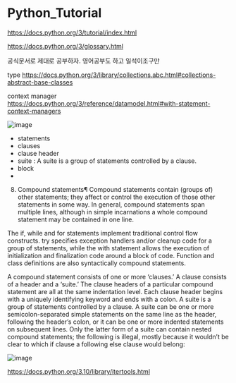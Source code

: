 # Python_Tutorial


https://docs.python.org/3/tutorial/index.html

https://docs.python.org/3/glossary.html

공식문서로 제대로 공부하자. 영어공부도 하고 일석이조구만

type
https://docs.python.org/3/library/collections.abc.html#collections-abstract-base-classes

context manager
https://docs.python.org/3/reference/datamodel.html#with-statement-context-managers

![image](https://user-images.githubusercontent.com/45473846/160242427-850592aa-fb92-4703-a238-b31e3f068618.png)

- statements
- clauses
- clause header
- suite : A suite is a group of statements controlled by a clause.
- block
- 


8. Compound statements¶
Compound statements contain (groups of) other statements; they affect or control the execution of those other statements in some way. In general, compound statements span multiple lines, although in simple incarnations a whole compound statement may be contained in one line.

The if, while and for statements implement traditional control flow constructs. try specifies exception handlers and/or cleanup code for a group of statements, while the with statement allows the execution of initialization and finalization code around a block of code. Function and class definitions are also syntactically compound statements.

A compound statement consists of one or more ‘clauses.’ A clause consists of a header and a ‘suite.’ 
The clause headers of a particular compound statement are all at the same indentation level. 
Each clause header begins with a uniquely identifying keyword and ends with a colon. 
A suite is a group of statements controlled by a clause. 
A suite can be one or more semicolon-separated simple statements on the same line as the header, following the header’s colon, or 
it can be one or more indented statements on subsequent lines. 
Only the latter form of a suite can contain nested compound statements; the following is illegal, 
mostly because it wouldn’t be clear to which if clause a following else clause would belong:

![image](https://user-images.githubusercontent.com/45473846/160265256-d4a1f208-b3ee-4ce7-bba8-e6c980023e05.png)


https://docs.python.org/3.10/library/itertools.html

